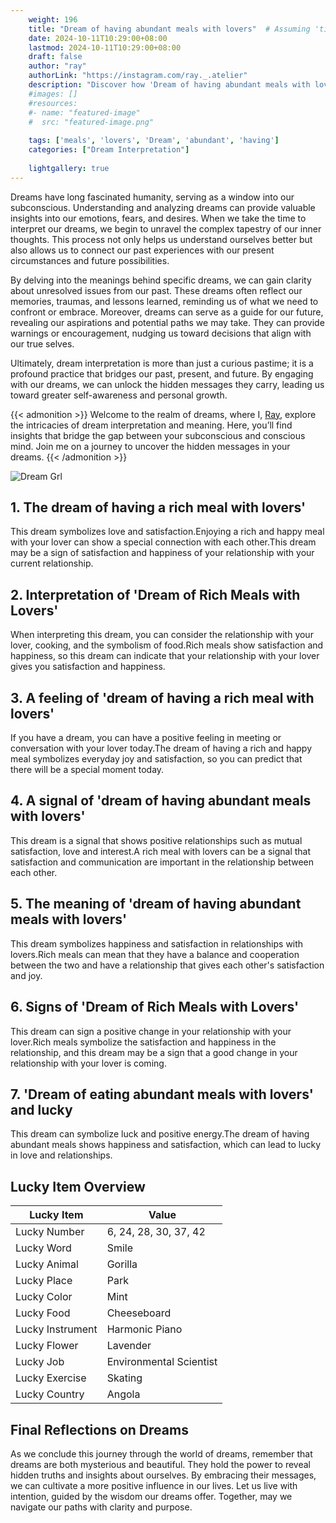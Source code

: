 ```yaml
---
    weight: 196
    title: "Dream of having abundant meals with lovers"  # Assuming 'title' column exists
    date: 2024-10-11T10:29:00+08:00
    lastmod: 2024-10-11T10:29:00+08:00
    draft: false
    author: "ray"
    authorLink: "https://instagram.com/ray._.atelier"
    description: "Discover how 'Dream of having abundant meals with lovers' can interpret your future and uncover its significant meanings in your life."
    #images: []
    #resources:
    #- name: "featured-image"
    #  src: "featured-image.png"
    
    tags: ['meals', 'lovers', 'Dream', 'abundant', 'having']
    categories: ["Dream Interpretation"]
    
    lightgallery: true
---
```

    
Dreams have long fascinated humanity, serving as a window into our subconscious. Understanding and analyzing dreams can provide valuable insights into our emotions, fears, and desires. When we take the time to interpret our dreams, we begin to unravel the complex tapestry of our inner thoughts. This process not only helps us understand ourselves better but also allows us to connect our past experiences with our present circumstances and future possibilities.

By delving into the meanings behind specific dreams, we can gain clarity about unresolved issues from our past. These dreams often reflect our memories, traumas, and lessons learned, reminding us of what we need to confront or embrace. Moreover, dreams can serve as a guide for our future, revealing our aspirations and potential paths we may take. They can provide warnings or encouragement, nudging us toward decisions that align with our true selves.

Ultimately, dream interpretation is more than just a curious pastime; it is a profound practice that bridges our past, present, and future. By engaging with our dreams, we can unlock the hidden messages they carry, leading us toward greater self-awareness and personal growth.

{{< admonition >}}
Welcome to the realm of dreams, where I, [Ray](https://instagram.com/ray._.atelier), explore the intricacies of dream interpretation and meaning. Here, you’ll find insights that bridge the gap between your subconscious and conscious mind. Join me on a journey to uncover the hidden messages in your dreams.
{{< /admonition >}}

![Dream Grl](https://cdn.pixabay.com/photo/2017/11/02/03/35/gothic-2910057_1280.jpg "Dream Grl")

## 1. The dream of having a rich meal with lovers'
This dream symbolizes love and satisfaction.Enjoying a rich and happy meal with your lover can show a special connection with each other.This dream may be a sign of satisfaction and happiness of your relationship with your current relationship.

## 2. Interpretation of 'Dream of Rich Meals with Lovers'
When interpreting this dream, you can consider the relationship with your lover, cooking, and the symbolism of food.Rich meals show satisfaction and happiness, so this dream can indicate that your relationship with your lover gives you satisfaction and happiness.

## 3. A feeling of 'dream of having a rich meal with lovers'
If you have a dream, you can have a positive feeling in meeting or conversation with your lover today.The dream of having a rich and happy meal symbolizes everyday joy and satisfaction, so you can predict that there will be a special moment today.

## 4. A signal of 'dream of having abundant meals with lovers'
This dream is a signal that shows positive relationships such as mutual satisfaction, love and interest.A rich meal with lovers can be a signal that satisfaction and communication are important in the relationship between each other.

## 5. The meaning of 'dream of having abundant meals with lovers'
This dream symbolizes happiness and satisfaction in relationships with lovers.Rich meals can mean that they have a balance and cooperation between the two and have a relationship that gives each other's satisfaction and joy.

## 6. Signs of 'Dream of Rich Meals with Lovers'
This dream can sign a positive change in your relationship with your lover.Rich meals symbolize the satisfaction and happiness in the relationship, and this dream may be a sign that a good change in your relationship with your lover is coming.

## 7. 'Dream of eating abundant meals with lovers' and lucky
This dream can symbolize luck and positive energy.The dream of having abundant meals shows happiness and satisfaction, which can lead to lucky in love and relationships.

## Lucky Item Overview
| Lucky Item          | Value              |
|---------------|--------------------|
| Lucky Number        | 6, 24, 28, 30, 37, 42  |
| Lucky Word          | Smile |
| Lucky Animal        | Gorilla |
| Lucky Place         | Park     |
| Lucky Color         | Mint     |
| Lucky Food          | Cheeseboard      |
| Lucky Instrument    | Harmonic Piano |
| Lucky Flower        | Lavender    |
| Lucky Job           | Environmental Scientist       |
| Lucky Exercise      | Skating  |
| Lucky Country       | Angola    |


##  Final Reflections on Dreams

As we conclude this journey through the world of dreams, remember that dreams are both mysterious and beautiful. They hold the power to reveal hidden truths and insights about ourselves. By embracing their messages, we can cultivate a more positive influence in our lives. Let us live with intention, guided by the wisdom our dreams offer. Together, may we navigate our paths with clarity and purpose.
